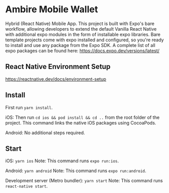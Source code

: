 # Ambire Mobile Wallet

Hybrid (React Native) Mobile App. This project is built with Expo's bare workflow, allowing developers to extend the default Vanilla React Native with additional expo modules in the form of installable expo libraries. Bare template projects come with expo installed and configured, so you're ready to install and use any package from the Expo SDK. A complete list of all expo packages can be found here: https://docs.expo.dev/versions/latest/

## React Native Environment Setup

https://reactnative.dev/docs/environment-setup

## Install

First run `yarn install`.

iOS:
Then run `cd ios && pod install && cd ..` from the root folder of the project. This command links the native iOS packages using CocoaPods.

Android:
No additional steps required.

## Start

iOS:
`yarn ios`
Note: This command runs `expo run:ios`.

Android:
`yarn android`
Note: This command runs `expo run:android`.

Development server (Metro bundler):
`yarn start`
Note: This command runs `react-native start`.
